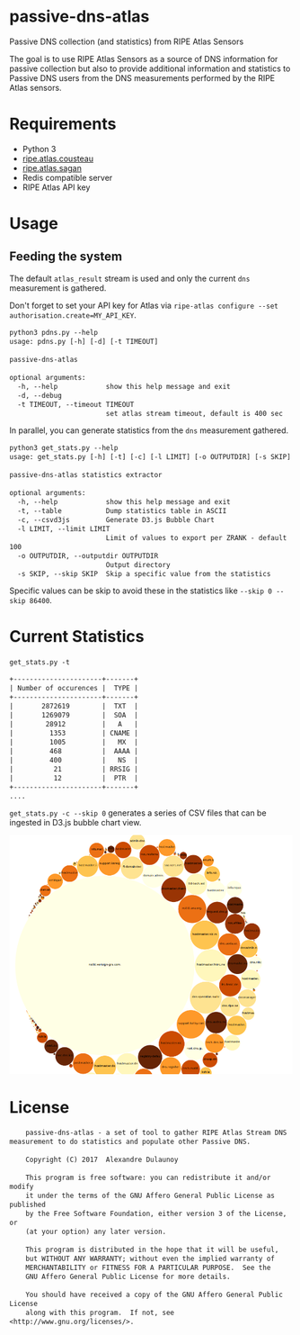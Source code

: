 # passive-dns-atlas

Passive DNS collection (and statistics) from RIPE Atlas Sensors

The goal is to use RIPE Atlas Sensors as a source of DNS information for passive collection but also to provide
additional information and statistics to Passive DNS users from the DNS measurements performed by the RIPE Atlas sensors.

# Requirements

- Python 3
- [ripe.atlas.cousteau](https://github.com/RIPE-NCC/ripe-atlas-cousteau)
- [ripe.atlas.sagan](https://github.com/RIPE-NCC/ripe.atlas.sagan)
- Redis compatible server
- RIPE Atlas API key

# Usage

## Feeding the system

The default `atlas_result` stream is used and only the current `dns` measurement is gathered.

Don't forget to set your API key for Atlas via `ripe-atlas configure --set authorisation.create=MY_API_KEY`.

~~~~
python3 pdns.py --help
usage: pdns.py [-h] [-d] [-t TIMEOUT]

passive-dns-atlas

optional arguments:
  -h, --help            show this help message and exit
  -d, --debug
  -t TIMEOUT, --timeout TIMEOUT
                        set atlas stream timeout, default is 400 sec
~~~~

In parallel, you can generate statistics from the `dns` measurement gathered.

~~~~
python3 get_stats.py --help
usage: get_stats.py [-h] [-t] [-c] [-l LIMIT] [-o OUTPUTDIR] [-s SKIP]

passive-dns-atlas statistics extractor

optional arguments:
  -h, --help            show this help message and exit
  -t, --table           Dump statistics table in ASCII
  -c, --csvd3js         Generate D3.js Bubble Chart
  -l LIMIT, --limit LIMIT
                        Limit of values to export per ZRANK - default 100
  -o OUTPUTDIR, --outputdir OUTPUTDIR
                        Output directory
  -s SKIP, --skip SKIP  Skip a specific value from the statistics
~~~~

Specific values can be skip to avoid these in the statistics like `--skip 0 --skip 86400`.

# Current Statistics

`get_stats.py -t`

~~~~
+----------------------+-------+
| Number of occurences |  TYPE |
+----------------------+-------+
|       2872619        |  TXT  |
|       1269079        |  SOA  |
|        28912         |   A   |
|         1353         | CNAME |
|         1005         |   MX  |
|         468          |  AAAA |
|         400          |   NS  |
|          21          | RRSIG |
|          12          |  PTR  |
+----------------------+-------+
....
~~~~

`get_stats.py -c --skip 0` generates a series of CSV files that can be ingested in D3.js bubble chart view.

![SOA records](soa.png)

# License


~~~~
    passive-dns-atlas - a set of tool to gather RIPE Atlas Stream DNS measurement to do statistics and populate other Passive DNS.

    Copyright (C) 2017  Alexandre Dulaunoy

    This program is free software: you can redistribute it and/or modify
    it under the terms of the GNU Affero General Public License as published
    by the Free Software Foundation, either version 3 of the License, or
    (at your option) any later version.

    This program is distributed in the hope that it will be useful,
    but WITHOUT ANY WARRANTY; without even the implied warranty of
    MERCHANTABILITY or FITNESS FOR A PARTICULAR PURPOSE.  See the
    GNU Affero General Public License for more details.

    You should have received a copy of the GNU Affero General Public License
    along with this program.  If not, see <http://www.gnu.org/licenses/>.

~~~~
 
